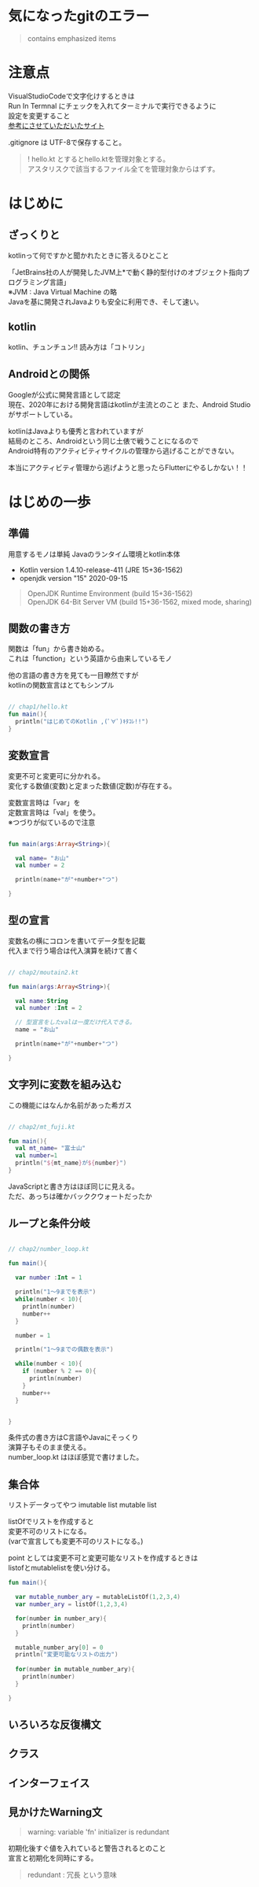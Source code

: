 # 気になったgitのエラー

> contains emphasized items

# 注意点

VisualStudioCodeで文字化けするときは  
Run In Termnal にチェックを入れてターミナルで実行できるように  
設定を変更すること  
[参考にさせていただいたサイト](https://ymdevx3.hatenablog.com/entry/2019/08/26/012020)

.gitignore は UTF-8で保存すること。
> ! hello.kt とするとhello.ktを管理対象とする。  
> アスタリスクで該当するファイル全てを管理対象からはずす。

# はじめに

## ざっくりと

kotlinって何ですかと聞かれたときに答えるひとこと  

「JetBrains社の人が開発したJVM上*で動く静的型付けのオブジェクト指向プログラミング言語」    
※JVM : Java Virtual Machine の略  
Javaを基に開発されJavaよりも安全に利用でき、そして速い。  

## kotlin
kotlin、チュンチュン!!
読み方は「コトリン」

## Androidとの関係

Googleが公式に開発言語として認定  
現在、2020年における開発言語はkotlinが主流とのこと
また、Android Studioがサポートしている。

kotlinはJavaよりも優秀と言われていますが  
結局のところ、Androidという同じ土俵で戦うことになるので  
Android特有のアクティビティサイクルの管理から逃げることができない。  

本当にアクティビティ管理から逃げようと思ったらFlutterにやるしかない！！  

# はじめの一歩

## 準備

用意するモノは単純
Javaのランタイム環境とkotlin本体

- Kotlin version 1.4.10-release-411 (JRE 15+36-1562)
- openjdk version "15" 2020-09-15

> OpenJDK Runtime Environment (build 15+36-1562)  
> OpenJDK 64-Bit Server VM (build 15+36-1562, mixed mode, sharing)

## 関数の書き方

関数は「fun」から書き始める。  
これは「function」という英語から由来しているモノ  

他の言語の書き方を見ても一目瞭然ですが  
kotlinの関数宣言はとてもシンプル

``` kotlin

// chap1/hello.kt
fun main(){
  println("はじめてのKotlin ,(ﾟ∀ﾟ)ｷﾀｺﾚ!!")
}

```

## 変数宣言

変更不可と変更可に分かれる。  
変化する数値(変数)と定まった数値(定数)が存在する。  

変数宣言時は「var」を  
定数宣言時は「val」を使う。  
※つづりが似ているので注意  

``` kotlin

fun main(args:Array<String>){

  val name= "お山"
  val number = 2

  println(name+"が"+number+"つ")

}
```

## 型の宣言

変数名の横にコロンを書いてデータ型を記載  
代入まで行う場合は代入演算を続けて書く  

``` kotlin

// chap2/moutain2.kt

fun main(args:Array<String>){

  val name:String
  val number :Int = 2

  // 型宣言をしたvalは一度だけ代入できる。
  name = "お山"

  println(name+"が"+number+"つ")

}

```

## 文字列に変数を組み込む

この機能にはなんか名前があった希ガス

``` kotlin

// chap2/mt_fuji.kt

fun main(){
  val mt_name= "富士山"
  val number=1
  println("${mt_name}が${number}")
}

```

JavaScriptと書き方はほぼ同じに見える。  
ただ、あっちは確かバッククウォートだったか  

## ループと条件分岐

``` kotlin

// chap2/number_loop.kt

fun main(){
  
  var number :Int = 1

  println("1～9までを表示")
  while(number < 10){
    println(number)
    number++
  }

  number = 1

  println("1～9までの偶数を表示")

  while(number < 10){
    if (number % 2 == 0){
      println(number)
    }
    number++
  }


}

```

条件式の書き方はC言語やJavaにそっくり  
演算子もそのまま使える。  
number_loop.kt はほぼ感覚で書けました。  

## 集合体

リストデータってやつ
imutable list
mutable list

  listOfでリストを作成すると  
  変更不可のリストになる。  
  (varで宣言しても変更不可のリストになる。)   

  point としては変更不可と変更可能なリストを作成するときは  
  listofとmutablelistを使い分ける。  

``` kotlin
fun main(){

  var mutable_number_ary = mutableListOf(1,2,3,4)
  var number_ary = listOf(1,2,3,4)

  for(number in number_ary){
    println(number)
  }

  mutable_number_ary[0] = 0
  println("変更可能なリストの出力")
 
  for(number in mutable_number_ary){
    println(number)
  }

}

```


## いろいろな反復構文

## クラス

## インターフェイス

## 見かけたWarning文

> warning: variable 'fn' initializer is redundant

初期化後すぐ値を入れていると警告されるとのこと  
宣言と初期化を同時にする。

>redundant : 冗長 という意味